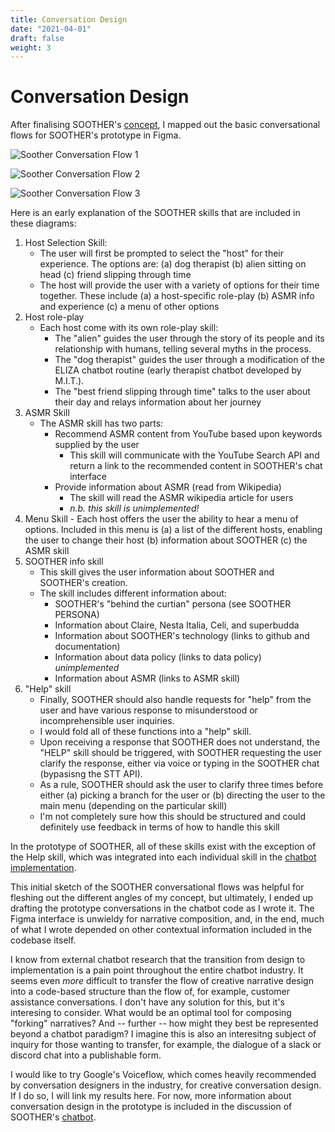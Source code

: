 ```yaml
---
title: Conversation Design
date: "2021-04-01"
draft: false
weight: 3
---
```


# Conversation Design 

After finalising SOOTHER's [concept](/concept), I mapped out the basic conversational flows for SOOTHER's prototype in Figma. 

![Soother Conversation Flow 1](/images/soother_conversation_001.png)

![Soother Conversation Flow 2](/images/soother_conversation_002.png)

![Soother Conversation Flow 3](/images/soother_conversation_003.png)

Here is an early explanation of the SOOTHER skills that are included in these diagrams: 

1. Host Selection Skill: 
	- The user will first be prompted to select the "host" for their experience. The options are: (a) dog therapist (b) alien sitting on head (c) friend slipping through time
	- The host will provide the user with a variety of options for their time together. These include (a) a host-specific role-play (b) ASMR info and experience (c) a menu of other options
2. Host role-play
	- Each host come with its own role-play skill:
		- The "alien" guides the user through the story of its people and its relationship with humans, telling several myths in the process. 
		- The "dog therapist" guides the user through a modification of the ELIZA chatbot routine (early therapist chatbot developed by M.I.T.).
		- The "best friend slipping through time" talks to the user about their day and relays information about her journey
3. ASMR Skill 
	- The ASMR skill has two parts: 
		- Recommend ASMR content from YouTube based upon keywords supplied by the user
			- This skill will communicate with the YouTube Search API and return a link to the recommended content in SOOTHER's chat interface
		- Provide information about ASMR (read from Wikipedia)
			- The skill will read the ASMR wikipedia article for users
			- *n.b. this skill is unimplemented!*
4. Menu Skill
		- Each host offers the user the ability to hear a menu of options. Included in this menu is (a) a list of the different hosts, enabling the user to change their host (b) information about SOOTHER (c) the ASMR skill 
5. SOOTHER info skill 
	- This skill gives the user information about SOOTHER and SOOTHER's creation. 
	- The skill includes different information about: 
		- SOOTHER's "behind the curtian" persona (see SOOTHER PERSONA)
		- Information about Claire, Nesta Italia, Celi, and superbudda
		- Information about SOOTHER's technology (links to github and documentation)
		- Information about data policy (links to data policy) *unimplemented*
		- Information about ASMR (links to ASMR skill)
6. "Help" skill
	- Finally, SOOTHER should also handle requests for "help" from the user and have various response to misunderstood or incomprehensible user inquiries. 
	- I would fold all of these functions into a "help" skill. 
	- Upon receiving a response that SOOTHER does not understand, the "HELP" skill should be triggered, with SOOTHER requesting the user clarify the response, either via voice or typing in the SOOTHER chat (bypasisng the STT API). 
	- As a rule, SOOTHER should ask the user to clarify three times before either (a) picking a branch for the user or (b) directing the user to the main menu (depending on the particular skill)
	- I'm not completely sure how this should be structured and could definitely use feedback in terms of how to handle this skill 

In the prototype of SOOTHER, all of these skills exist with the exception of the Help skill, which was integrated into each individual skill in the [chatbot implementation](/docs/004-soother-chatbot). 

This initial sketch of the SOOTHER conversational flows was helpful for fleshing out the different angles of my concept, but ultimately, I ended up drafting the prototype conversations in the chatbot code as I wrote it. The Figma interface is unwieldy for narrative composition, and, in the end, much of what I wrote depended on other contextual information included in the codebase itself.

I know from external chatbot research that the transition from design to implementation is a pain point throughout the entire chatbot industry. It seems even *more* difficult to transfer the flow of creative narrative design into a code-based structure than the flow of, for example, customer assistance conversations. I don't have any solution for this, but it's interesing to consider. What would be an optimal tool for composing "forking" narratives? And -- further -- how might they best be represented beyond a chatbot paradigm? I imagine this is also an interesitng subject of inquiry for those wanting to transfer, for example, the dialogue of a slack or discord chat into a publishable form. 

I would like to try Google's Voiceflow, which comes heavily recommended by conversation designers in the industry, for creative conversation design. If I do so, I will link my results here. For now, more information about conversation design in the prototype is included in the discussion of SOOTHER's [chatbot](/docs/004-soother-chatbot).